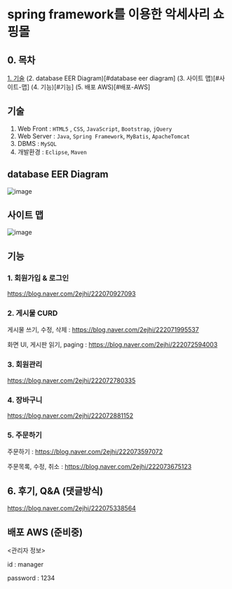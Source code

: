 # spring framework를 이용한 악세사리 쇼핑몰 

## 0. 목차

[1. 기술](#기술)
(2. database EER Diagram)[#database eer diagram]
(3. 사이트 맵)[#사이트-맵]
(4. 기능)[#기능]
(5. 배포 AWS)[#배포-AWS]


## 기술
1. Web Front : `HTML5` , `CSS`, `JavaScript`, `Bootstrap`, `jQuery`
2. Web Server :  `Java`, `Spring Framework`, `MyBatis`, `ApacheTomcat`
3. DBMS : `MySQL`
4. 개발환경 : `Eclipse`, `Maven`


## database EER Diagram
![image](https://user-images.githubusercontent.com/58822916/91158601-d8698900-e701-11ea-8395-30ce84e891fb.png)


## 사이트 맵
![image](https://user-images.githubusercontent.com/58822916/91177059-27bdb280-e71e-11ea-90d9-2489e8b8a53d.png)


## 기능
### 1. 회원가입 & 로그인
https://blog.naver.com/2ejhi/222070927093
### 2. 게시물 CURD
게시물 쓰기, 수정, 삭제 : https://blog.naver.com/2ejhi/222071995537

화면 UI, 게시판 읽기, paging : https://blog.naver.com/2ejhi/222072594003
### 3. 회원관리
https://blog.naver.com/2ejhi/222072780335
### 4. 장바구니
https://blog.naver.com/2ejhi/222072881152
### 5. 주문하기
주문하기 : https://blog.naver.com/2ejhi/222073597072

주문목록, 수정, 취소 : https://blog.naver.com/2ejhi/222073675123
## 6. 후기, Q&A (댓글방식)
https://blog.naver.com/2ejhi/222075338564


## 배포 AWS (준비중)
<관리자 정보>

id : manager

password : 1234

